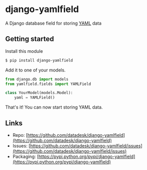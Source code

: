 # django-yamlfield

A Django database field for storing [YAML](http://en.wikipedia.org/wiki/YAML) data

## Getting started

Install this module

```bash
$ pip install django-yamlfield
```

Add it to one of your models.

```python
from django.db import models
from yamlfield.fields import YAMLField

class YourModel(models.Model):
    yaml = YAMLField()
```

That's it! You can now start storing YAML data.

## Links

* Repo: [https://github.com/datadesk/django-yamlfield](https://github.com/datadesk/django-yamlfield)
* Issues: [https://github.com/datadesk/django-yamlfield/issues](https://github.com/datadesk/django-yamlfield/issues)
* Packaging: [https://pypi.python.org/pypi/django-yamlfield](https://pypi.python.org/pypi/django-yamlfield)
